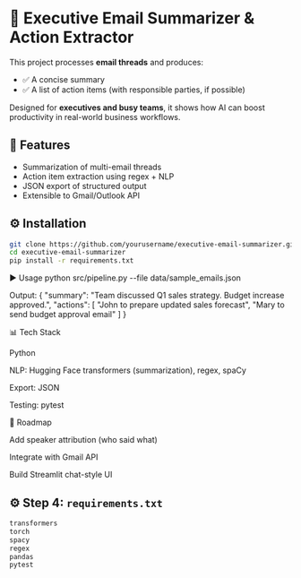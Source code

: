 # 📧 Executive Email Summarizer & Action Extractor

This project processes **email threads** and produces:  
- ✅ A concise summary  
- ✅ A list of action items (with responsible parties, if possible)

Designed for **executives and busy teams**, it shows how AI can boost productivity in real-world business workflows.


## 🚀 Features
- Summarization of multi-email threads
- Action item extraction using regex + NLP
- JSON export of structured output
- Extensible to Gmail/Outlook API


## ⚙️ Installation
```bash
git clone https://github.com/yourusername/executive-email-summarizer.git
cd executive-email-summarizer
pip install -r requirements.txt
```

▶️ Usage
python src/pipeline.py --file data/sample_emails.json

Output:
{
  "summary": "Team discussed Q1 sales strategy. Budget increase approved.",
  "actions": [
    "John to prepare updated sales forecast",
    "Mary to send budget approval email"
  ]
}

📊 Tech Stack

Python

NLP: Hugging Face transformers (summarization), regex, spaCy

Export: JSON

Testing: pytest

📌 Roadmap

 Add speaker attribution (who said what)

 Integrate with Gmail API

 Build Streamlit chat-style UI

 ## ⚙️ Step 4: `requirements.txt`
```txt
transformers
torch
spacy
regex
pandas
pytest
```
